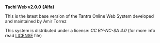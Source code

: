 <b>Tachi Web v2.0.0 {Alfa}</b>

This is the latest base version of the Tantra Online Web System developed and maintained by Amir Torrez

This system is distributed under a license: *CC BY-NC-SA 4.0* (for more info read [LICENSE](https://github.com/Torzap/TachiWeb/blob/master/LICENSE) file)
